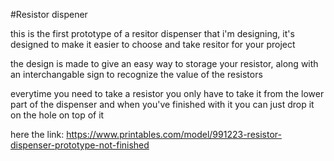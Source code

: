 #Resistor dispener

this is the first prototype of a resitor dispenser that i'm designing, it's designed to make it easier to choose and take resitor for your project

the design is made to give an easy way to storage your resistor, along with an interchangable sign to recognize the value of the resistors

everytime you need to take a resistor you only have to take it from the lower part of the dispenser and when you've finished with it you can just drop it on the hole on top of it 

here the link:
https://www.printables.com/model/991223-resistor-dispenser-prototype-not-finished
